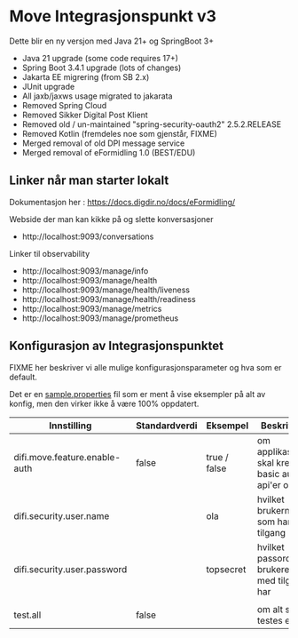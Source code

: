 # Move Integrasjonspunkt v3

Dette blir en ny versjon med Java 21+ og SpringBoot 3+

- Java 21 upgrade (some code requires 17+)
- Spring Boot 3.4.1 upgrade (lots of changes)
- Jakarta EE migrering (from SB 2.x)
- JUnit upgrade
- All jaxb/jaxws usage migrated to jakarata
- Removed Spring Cloud
- Removed Sikker Digital Post Klient
- Removed old / un-maintained "spring-security-oauth2" 2.5.2.RELEASE
- Removed Kotlin (fremdeles noe som gjenstår, FIXME)
- Merged removal of old DPI message service
- Merged removal of eFormidling 1.0 (BEST/EDU)


## Linker når man starter lokalt

Dokumentasjon her : https://docs.digdir.no/docs/eFormidling/

Webside der man kan kikke på og slette konversasjoner
- http://localhost:9093/conversations

Linker til observability
- http://localhost:9093/manage/info
- http://localhost:9093/manage/health
- http://localhost:9093/manage/health/liveness
- http://localhost:9093/manage/health/readiness
- http://localhost:9093/manage/metrics
- http://localhost:9093/manage/prometheus


## Konfigurasjon av Integrasjonspunktet
FIXME her beskriver vi alle mulige konfigurasjonsparameter og hva som er default.

Det er en [sample.properties](integrasjonspunkt-local.sample.properties) fil som er ment å vise eksempler på
alt av konfig, men den virker ikke å være 100% oppdatert.

| Innstilling | Standardverdi | Eksempel     | Beskrivelse                                             |
|-------------|---------------|--------------|---------------------------------------------------------|
| difi.move.feature.enable-auth | false         | true / false | om applikasjonen skal kreve basic auth på api'er og web |
| difi.security.user.name    |               | ola          | hvilket brukernavn som har tilgang |                     
| difi.security.user.password   |               | topsecret    | hvilket passord brukeren med tilgang har                |
|    |               |              |  |
| test.all    | false         |              | om alt skal testes eller ei |